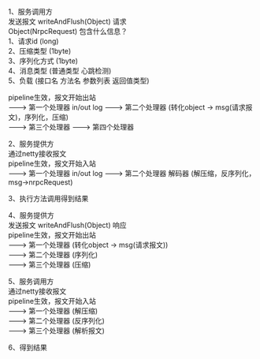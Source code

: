 1、服务调用方  
发送报文 writeAndFlush(Object) 请求  
Object(NrpcRequest) 包含什么信息？  
1、请求id (long)  
2、压缩类型 (1byte)  
3、序列化方式 (1byte)   
4、消息类型 (普通类型 心跳检测)  
5、负载 (接口名 方法名 参数列表 返回值类型)

pipeline生效，报文开始出站  
---> 第一个处理器 in/out log
---> 第二个处理器 (转化object -> msg(请求报文)，序列化，压缩)  
---> 第三个处理器 
---> 第四个处理器

2、服务提供方  
通过netty接收报文  
pipeline生效，报文开始入站  
---> 第一个处理器 in/out log
---> 第二个处理器 解码器 (解压缩，反序列化，msg->nrpcRequest)

3、执行方法调用得到结果

4、服务提供方  
发送报文 writeAndFlush(Object) 响应  
pipeline生效，报文开始出站  
---> 第一个处理器 (转化object -> msg(请求报文))  
---> 第二个处理器 (序列化)  
---> 第三个处理器 (压缩)  

5、服务调用方  
通过netty接收报文  
pipeline生效，报文开始入站  
---> 第一个处理器 (解压缩)  
---> 第二个处理器 (反序列化)  
---> 第三个处理器 (解析报文)  

6、得到结果